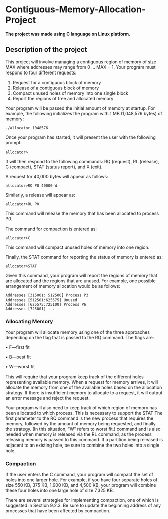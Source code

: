 # Contiguous-Memory-Allocation-Project
**The project was made using C language on Linux platform.**

## Description of the project
This project will involve managing a contiguous region of memory of size MAX where addresses may range from 0 ... MAX − 1. Your program must respond to four different requests:
1. Request for a contiguous block of memory
2. Release of a contiguous block of memory
3. Compact unused holes of memory into one single block
4. Report the regions of free and allocated memory

Your program will be passed the initial amount of memory at startup. For example, the following initializes the program with 1 MB (1,048,576 bytes) of memory:

`./allocator 1048576`

Once your program has started, it will present the user with the following prompt:

`allocator>`

It will then respond to the following commands: RQ (request), RL (release), C (compact), STAT (status report), and X (exit).

A request for 40,000 bytes will appear as follows:

`allocator>RQ P0 40000 W`

Similarly, a release will appear as:

`allocator>RL P0`

This command will release the memory that has been allocated to process P0. 

The command for compaction is entered as:

`allocator>C`

This command will compact unused holes of memory into one region.

Finally, the STAT command for reporting the status of memory is entered
as:

`allocator>STAT`

Given this command, your program will report the regions of memory that are allocated and the regions that are unused. 
For example, one possible arrangement of memory allocation would be as follows:

```Addresses [0:315000] Process P1
Addresses [315001: 512500] Process P3
Addresses [512501:625575] Unused
Addresses [625575:725100] Process P6
Addresses [725001] . . .
```

### Allocating Memory
Your program will allocate memory using one of the three approaches depending on the flag that is passed to the RQ command. The flags are:

• F—first fit

• B—best fit

• W—worst fit

This will require that your program keep track of the different holes representing available memory. When a request for memory arrives, it will allocate the memory from one of the available holes based on the allocation strategy. If there is insufficient memory to allocate to a request, it will output an error message and reject the request.

Your program will also need to keep track of which region of memory has been allocated to which process. This is necessary to support the STAT The first parameter to the RQ command is the new process that requires the memory, followed by the amount of memory being requested, and finally the strategy. (In this situation, “W” refers to worst fit.) command and is also needed when memory is released via the RL command, as the process releasing memory is passed to this command. If a partition being released is adjacent to an existing hole, be sure to combine the two holes into a single hole.

### Compaction
If the user enters the C command, your program will compact the set of holes into one larger hole. For example, if you have four separate holes of size 550 KB, 375 KB, 1,900 KB, and 4,500 KB, your program will combine these four holes into one large hole of size 7,325 KB.

There are several strategies for implementing compaction, one of which is suggested in Section 9.2.3. Be sure to update the beginning address of any processes that have been affected by compaction.
